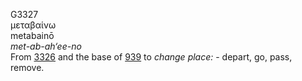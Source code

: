 <body>
  <p>G3327<br>  μεταβαίνω  <br> metabainō  <br><i>met-ab-ah‘ee-no </i><br>From <a href="g3326.htm">3326</a> and the base of <a href="g0939.htm">939</a>  to <i>change</i> <i>place:</i> - depart, go, pass, remove.<br></p>
 </body>